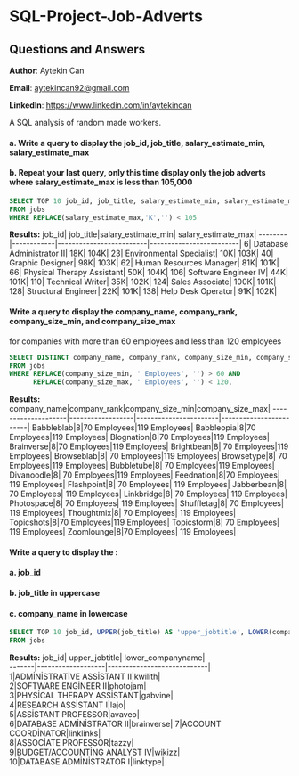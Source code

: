# SQL-Project-Job-Adverts 
## Questions and Answers

**Author**: Aytekin Can

**Email**: aytekincan92@gmail.com

**LinkedIn**: https://www.linkedin.com/in/aytekincan

A SQL analysis of random made workers.

#### a. Write a query to display the job_id, job_title, salary_estimate_min, salary_estimate_max
#### b. Repeat your last query, only this time display only the job adverts where salary_estimate_max is less than 105,000
````sql
SELECT TOP 10 job_id, job_title, salary_estimate_min, salary_estimate_max
FROM jobs
WHERE REPLACE(salary_estimate_max,'K','') < 105
````
**Results:**
job_id|	job_title|salary_estimate_min|	salary_estimate_max|
--------|------------|-------------------------|-------------------------|
6|	Database Administrator II|	18K|	104K|
23|	Environmental Specialist|	10K|	103K|
40|	Graphic Designer|	98K|	103K|
62|	Human Resources Manager|	81K|	101K|
66|	Physical Therapy Assistant|	50K|	104K|
106|	Software Engineer IV|	44K|	101K|
110|	Technical Writer|	35K|	102K|
124|	Sales Associate| 100K|	101K|
128|	Structural Engineer|	22K|	101K|
138|	Help Desk Operator|	91K|	102K|

#### Write a query to display the company_name, company_rank, company_size_min, and company_size_max
for companies with more than 60 employees and less than 120 employees
````sql
SELECT DISTINCT company_name, company_rank, company_size_min, company_size_max
FROM jobs
WHERE REPLACE(company_size_min, ' Employees', '') > 60 AND 
      REPLACE(company_size_max, ' Employees', '') < 120,
````
**Results:**
company_name|company_rank|company_size_min|company_size_max|
--------------------|------------------|-----------------------|------------------------|
Babbleblab|8|70 Employees|119 Employees|
Babbleopia|8|70 Employees|119 Employees|
Blognation|8|70 Employees|119 Employees|
Brainverse|8|70 Employees|119 Employees|
Brightbean|8|	70 Employees|119 Employees|
Browseblab|8|	70 Employees|119 Employees|
Browsetype|8|	70 Employees|119 Employees|
Bubbletube|8|	70 Employees|119 Employees|
Divanoodle|8|	70 Employees|119 Employees|
Feednation|8|70 Employees|	119 Employees|
Flashpoint|8|	70 Employees|	119 Employees|
Jabberbean|8|	70 Employees|	119 Employees|
Linkbridge|8|	70 Employees|	119 Employees|
Photospace|8|	70 Employees|	119 Employees|
Shuffletag|8|	70 Employees|	119 Employees|
Thoughtmix|8|	70 Employees|	119 Employees|
Topicshots|8|70 Employees|119 Employees|
Topicstorm|8|	70 Employees|	119 Employees|
Zoomlounge|8|70 Employees|	119 Employees|


#### Write a query to display the :
#### a. job_id
#### b. job_title in uppercase
#### c. company_name in lowercase
````sql
SELECT TOP 10 job_id, UPPER(job_title) AS 'upper_jobtitle', LOWER(company_name) AS 'lower_companyname'
FROM jobs
````
**Results:**
job_id|	upper_jobtitle|	lower_companyname|	
-------|-------------------|----------------------------|	
1|ADMİNİSTRATİVE ASSİSTANT II|kwilith|	
2|SOFTWARE ENGİNEER II|photojam|	
3|PHYSİCAL THERAPY ASSİSTANT|gabvine|	
4|RESEARCH ASSİSTANT I|lajo|	
5|ASSİSTANT PROFESSOR|avaveo|	
6|DATABASE ADMİNİSTRATOR II|brainverse|	
7|ACCOUNT COORDİNATOR|linklinks|	
8|ASSOCİATE PROFESSOR|tazzy|	
9|BUDGET/ACCOUNTİNG ANALYST IV|wikizz|	
10|DATABASE ADMİNİSTRATOR I|linktype|	
